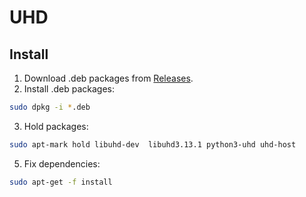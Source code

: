 # UHD

## Install

1. Download .deb packages from [Releases](../../releases).
2. Install .deb packages:
```sh
sudo dpkg -i *.deb
```
3. Hold packages:
```sh
sudo apt-mark hold libuhd-dev  libuhd3.13.1 python3-uhd uhd-host
```
5. Fix dependencies:
```sh
sudo apt-get -f install
```
